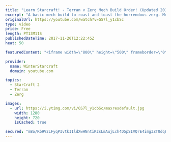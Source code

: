 ```yaml
---
title: "Learn Starcraft! - Terran v Zerg Mech Build Order! (Updated 2018)"
excerpt: "A basic mech build to roast and toast the horrendous zerg. Meant for lower level players looking for some direction! -- Watch live at https://www.twitch.tv/wintergaming"
originalUrl: https://youtube.com/watch?v=GS7l_y1cbSc
type: video
price: Free
length: PT13M11S
publishedDateTime: 2017-11-20T12:22:45Z
heat: 50

featuredContent: "<iframe width=\"800\" height=\"500\" frameborder=\"0\" src=\"https://www.youtube.com/embed/GS7l_y1cbSc\" allow=\"accelerometer; autoplay; encrypted-media; gyroscope; picture-in-picture\" allowfullscreen></iframe>"

provider:
  name: WinterStarcraft
  domain: youtube.com

topics:
  - StarCraft 2
  - Terran
  - Zerg

images:
  - url: https://i.ytimg.com/vi/GS7l_y1cbSc/maxresdefault.jpg
    width: 1280
    height: 720
    isCached: true

secured: "m8o/Rb9V2LFyqPIvtkIIldXwHNntiKzsLmAujLch4D5pSIVQrE4img3ZT0dqE71icPUdc9eqNWrSZ7OSeSQoULUy2F1sK76qZaMr78eiLnDfBIdGKls7yZIyTSoG0t44cd0zlyIJxAdUUoEqMDGfHLyfPZtEUBLeENZezU4S7wftZMhoJ/on/JKaspego/eFHgulYHJ5WEdot86S5w7We/vHRslEto2UztzHhThxOOo1keGXtkFB5jrRLZorUVTkfxR+EU4tTdOER7on2i1MWohqTIwOeQQEkn5svNy0Em0x+kHcXB/h4egAMp5voeceFwX26JjUZF4bXz5emOunIxgrSq8lriTheJ80cFjU7MKfe7tZsQGqQZpomx34Km1lEFbR9+qN151I9E6H6Se8D6rLNbqOuGUAi3TWZCd9Yj0=;m0583T44RH1WGydgFImmAw=="
---
```


